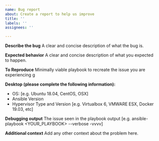 ```yaml
---
name: Bug report
about: Create a report to help us improve
title: ''
labels: ''
assignees: ''

---
```


**Describe the bug**
A clear and concise description of what the bug is.

**Expected behavior**
A clear and concise description of what you expected to happen.

**To Reproduce**
Minimally viable playbook to recreate the issue you are experiencing g

**Desktop (please complete the following information):**
 - OS: [e.g. Ubuntu 18.04, CentOS, OSX]
 - Ansible Version
 - Hypervisor Type and Version [e.g. Virtualbox 6, VMWARE ESX, Docker 19.03, etc]

**Debugging output**
The issue seen in the playbook output [e.g. ansible-playbook <YOUR_PLAYBOOK> --verbose -vvvv]

**Additional context**
Add any other context about the problem here.

